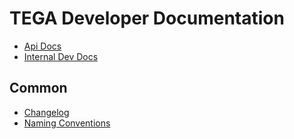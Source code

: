 # TEGA Developer Documentation

- [Api Docs](api/README.md)
- [Internal Dev Docs](internal/README.md)

## Common

- [Changelog](../CHANGELOG.md)
- [Naming Conventions](naming.md)
